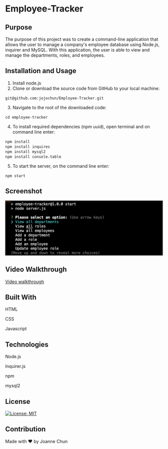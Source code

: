 # Employee-Tracker

## Purpose

The purpose of this project was to create a command-line application that allows the user to manage a company's employee database using Node.js, inquirer and MySQL. With this application, the user is able to view and manage the departments, roles, and employees.

## Installation and Usage

1. Install node.js
2. Clone or download the source code from GitHub to your local machine:

```shell
git@github.com:jojochun/Employee-Tracker.git
```

3. Navigate to the root of the downloaded code:

```shell
cd employee-tracker
```

4. To install required dependencies (npm uuid), open terminal and on command line enter:

```shell
npm install
npm install inquires
npm install mysql2
npm install console.table
```

5. To start the server, on the command line enter:

```shell
npm start
```

## Screenshot

![a screenshot of my app](./assets/employee-tracker.png)

## Video Walkthrough

[Video walkthrough](https://drive.google.com/file/)

## Built With

HTML

CSS

Javascript

## Technologies

Node.js

Inquirer.js

npm

mysql2

## License

[![License: MIT](https://img.shields.io/badge/License-MIT-green.svg)](https://opensource.org/licenses/MIT)

## Contribution

Made with ❤️ by Joanne Chun
